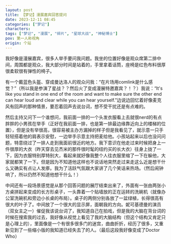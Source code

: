 ```yaml
---
layout: post
title: 【梦记】漫展嘉宾回答提问
date: 2023-12-11 08:45
categories: ["梦记"]
characters: 
tags: ["梦记", "漫展", "碎片", "星球大战", "神秘博士"]
pov: 第一人称视角
origin: 个站
---
```


我好像是漫展嘉宾，很多人举手要问我问题。我坐的位置好像是观众席第二排中间，周围都是观众，我大部分时间是站着的，手里拿着话筒，座椅是红色布料很厚很柔软很有弹性的椅子。

有一个戴蓝色头盔、穿成曼达洛人的观众问我：“在片场用comlink是什么感觉？”（所以我是参演了星战？？然后火了变成漫展特邀嘉宾？！？）我说：“It's like you stand in one end of the room and want to make sure the other end can hear loud and clear while you can hear yourself.”边说边回忆着好像麦克风有回声的那种情景，要忍着回声去说台词，想不受干扰还是有点难的。

然后主持又问下一个谁想问，我前面一排的一个头发衣服看上去就很nerd的有点胖胖的小男孩在举手（正好在我前面一排，也是第一排最边缘靠近向上的楼梯的位置），但是没有举很高，很容易被主办方漏掉的样子但是我看见了，就示意一只手轻轻搭着他的肩表示安慰，一边举手示意主持把麦给他。小孩站起来以后也没问问题，特意绕过了一排人走到我面前很近的地方。我下意识在他走过来时候把身上一件很厚的大衣（昨天穿去见杰米的那件很时髦的纽约买的长大衣）往身上拢了一下，因为衣服特别厚特别大，看起来就好像我整个人往衣服里缩了一下在躲他，大家就都笑了一下。但是因为不知道他这样也不说话地突然走过来走这么近是想干什么又确实有点让人发瘆。我为了活跃气氛跟大家讲了几个笑话来热场。（然后闹钟响了，所以仍然不知道他想干什么！）

中间还有一段场景感觉是从那个回答问题的展厅结束出来了，外面有一张由两张小方桌拼起来变成的长方形桌子，一头靠着一个贴墙放的正在运转的洗碗机（就像办公室洗碗机和旁边小长桌的布局）。桌子的两侧分别各放了一盆绿植，长得很高有很大的叶子了。中间放了一个很大的显示屏，面朝我的方向。妮可基德曼的演员（双女主之一）催促我该说台词了，我知道自己在拍戏，但是我的大脑在背台词的时候在搜索我的过去，我好像从视觉上看见了我的大脑结构（但这个结构又肯定只是心理上的），里面像是一个有很多很多门的迷宫，曲曲折折，经历了很多，又重新见到了一些缩小版的我知道已经失去了的人。（最后这段我好像变成了Doctor Who）

